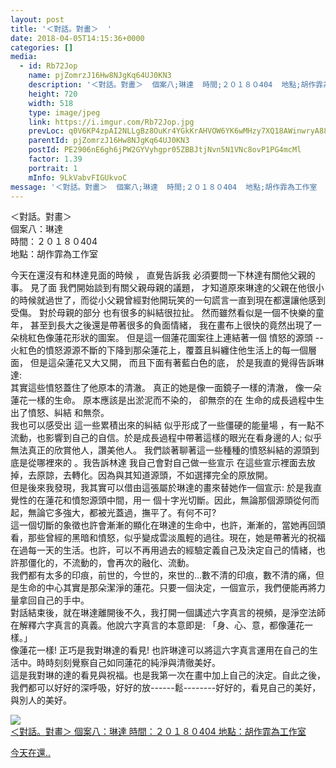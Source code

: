 ```yaml
---
layout: post
title: '＜對話。對畫＞  ' 
date: 2018-04-05T14:15:36+0000 
categories: [] 
media:
  - id: Rb72Jop
    name: pjZomrzJ16Hw8NJgKq64UJ0KN3
    description: '＜對話。對畫＞  個案八;琳達  時間;２０１８０404  地點;胡作霏為工作室    今天在還..'   
    height: 720
    width: 518
    type: image/jpeg
    link: https://i.imgur.com/Rb72Jop.jpg
    prevLoc: q0V6KP4zpAI2NLLgBz8OuKr4YGkKrAHVOW6YK6wMHzy7XQ18AWinwryA883Ot50yZ8rlkrhyzRrR0x75uGjNjDOK9LtvgwjAZPXKSVGg5EGkzrTOxB8xK07OI192v2mryDSZ1m74ZmKQirzAz4kzvnFyo0wgP3RncKMnrKXGzAFVkkNvjn4zU56KXQQzNZhZ3x2NQWgVSrDgxmL7R3f5BEQ30W1RFnpZWKw6mrUznKrOjLPJf4l0r931E0iXYVAVRKV9s7z
    parentId: pjZomrzJ16Hw8NJgKq64UJ0KN3
    postId: PE2906nE6gh6jPW2GYVyhgpr05ZBBJtjNvn5N1VNc8ovP1PG4mcMl
    factor: 1.39
    portrait: 1
    mInfo: 9LkVabvFIGUkvoC
message: '＜對話。對畫＞  個案八;琳達  時間;２０１８０404  地點;胡作霏為工作室    今天在還沒有和林達見面的時候 ， 直覺告訴我 必..'  
---
```


＜對話。對畫＞  
個案八：琳達  
時間：２０１８０404  
地點：胡作霏為工作室  
  
今天在還沒有和林達見面的時候 ， 直覺告訴我 必須要問一下林達有關他父親的事。 見了面 我們開始談到有關父親母親的議題， 才知道原來琳達的父親在他很小的時候就過世了，而從小父親曾經對他開玩笑的一句謊言一直到現在都還讓他感到受傷。 對於母親的部分 也有很多的糾結很拉扯。 然而雖然看似是一個不快樂的童年， 甚至到長大之後還是帶著很多的負面情緒， 我在畫布上很快的竟然出現了一朵桃紅色像蓮花形狀的圖案。 但是這一個蓮花圖案往上連結著一個 憤怒的源頭 --火紅色的憤怒源源不斷的下降到那朵蓮花上，覆蓋且糾纏住他生活上的每一個層面， 但是這朵蓮花又大又開， 而且下面有著藍白色的底， 於是我直的覺得告訴琳達:  
其實這些憤怒蓋住了他原本的清澈。 真正的她是像一面鏡子一樣的清澈， 像一朵蓮花一樣的生命。 原本應該是出淤泥而不染的， 卻無奈的在 生命的成長過程中生出了憤怒、糾結 和無奈。  
我也可以感受出 這一些累積出來的糾結 似乎形成了一些僵硬的能量場 ，有一點不流動，也影響到自己的自信。於是成長過程中帶著這樣的眼光在看身邊的人; 似乎無法真正的欣賞他人，讚美他人。 我們談著聊著這一些種種的憤怒糾結的源頭到底是從哪裡來的 。我告訴林達 我自己會對自己做一些宣示 在這些宣示裡面去放掉，去原諒，去轉化。因為與其知道源頭，不如選擇完全的原放開。  
但是後來我發現，我其實可以借由這張屬於琳達的畫來替她作一個宣示: 於是我直覺性的在蓮花和憤恕源頭中間，用一 個十字光切斷。因此，無論那個源頭從何而起，無論它多強大，都被光蓋過，撫平了。有何不可?  
這一個切斷的象徵也許會漸漸的顯化在琳達的生命中，也許，漸漸的，當她再回頭看，那些曾經的黑暗和憤怒，似乎變成雲淡風輕的過往。現在，她是帶著光的祝福在過每一天的生活。也許，可以不再用過去的經驗定義自己及決定自己的情緒，也許那僵化的，不流動的，會再次的融化、流動。  
我們都有太多的印痕，前世的，今世的，來世的…數不清的印痕，數不清的痛，但是生命的中心其實是那朵潔淨的蓮花。只要一個決定，一個宣示，我們便能再將力量拿回自己的手中。  
對話結束後，就在琳達離開後不久，我打開一個講述六字真言的視頻，是淨空法師在解釋六字真言的真義。他說六字真言的本意即是: 「身、心、意，都像蓮花一樣。」  
像蓮花一樣! 正巧是我對琳達的看見! 也許琳達可以將這六字真言運用在自己的生活中。時時刻刻覺察自己如同蓮花的純淨與清徹美好。  
這是我對琳的達的看見與祝福。也是我第一次在畫中加上自己的決定。自此之後，我們都可以好好的深呼吸，好好的放------鬆--------好好的，看見自己的美好，與別人的美好。


[//]: #media:  
<a href="https://i.imgur.com/Rb72Jop.jpg"><img class="postImage" src="https://i.imgur.com/Rb72Joph.jpg" />  
＜對話。對畫＞
個案八：琳達
時間：２０１８０404
地點：胡作霏為工作室

今天在還..  
 </a>   
